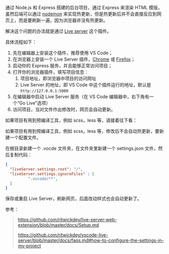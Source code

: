 通过 Node.js 和 Express 搭建的后台项目，通过 Express 来渲染 HTML 模版，虽然后端可以通过 [nodemon](https://www.npmjs.com/package/nodemon) 来实现热更新，但是热更新后并不会直接反应到网页上，而是要刷新一遍，因为浏览器并没有热更新。

解决这个问题的办法就是通过 [Live server](https://marketplace.visualstudio.com/items?itemName=ritwickdey.LiveServer) 这个插件。

具体流程如下：

1. 先在编辑器上安装这个插件，推荐使用 VS Code；
2. 在浏览器上安装一个 Live Server 插件，[Chrome](https://chrome.google.com/webstore/detail/live-server-web-extension/fiegdmejfepffgpnejdinekhfieaogmj/) 或 [Firefox](https://addons.mozilla.org/en-US/firefox/addon/live-server-web-extension/)；
3. 启动你的 Express 服务，并且能够正常访问项目；
4. 打开你的浏览器插件，填写项目信息：
   1. 项目地址，即浏览器中项目的访问网址
   2. Live Server 的地址，即 VS Code 中这个插件运行的地址，默认是 ```http://127.0.0.1:5000```
5. 在编辑器中启动 Live Server 服务（在 VS Code 编辑器中，右下角有一个“Go Live”选项）
6. 访问项目，当对文件作出修改时，网页会自动更新。

如果项目有用到预编译工具，例如 scss，less 等，请接着往下看：

如果项目有用到预编译工具，例如 scss，less 等，修改后不会自动热更新，要新建一个配置文件。

在根目录新建一个 .vocde 文件夹，在文件夹里新建一个 settings.json 文件，然后复制代码：

```json
{
  "liveServer.settings.root": "/",
  "liveServer.settings.ignoreFiles" : [
          ".vscode/**",
  ]
}	
```

保存或重启 Live Server，刷新网页，后面改动样式也会自动更新了。

参考：

> https://github.com/ritwickdey/live-server-web-extension/blob/master/docs/Setup.md
>
> https://github.com/ritwickdey/vscode-live-server/blob/master/docs/faqs.md#how-to-configure-the-settings-in-my-project

